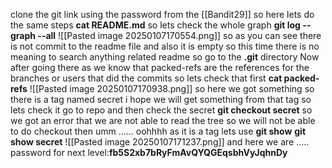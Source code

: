 clone the git link using the password from the [[Bandit29]]
so here lets do the same steps 
**cat README.md**
so lets check the whole graph
**git log --graph --all**
![[Pasted image 20250107170554.png]]
so as you can see there is not commit to the readme file and also it is empty so this time there is no meaning to search anything related readme
so go to the **.git** directory
Now after going there as we know that packed-refs are the references for the branches or users that did the commits so lets check that first
**cat packed-refs**
![[Pasted image 20250107170938.png]]
so here we got something so there is a tag named secret 
i hope we will get something from that tag
so lets check it
go to repo and then check the secret
**git checkout secret**
so we got an error that we are not able to read the tree so we will not be able to do checkout then umm ......
oohhhh as it is a tag lets use **git show**
**git show secret**
![[Pasted image 20250107171237.png]]
and here we are .....
password for next level:**fb5S2xb7bRyFmAvQYQGEqsbhVyJqhnDy**
